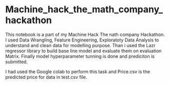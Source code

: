 # Machine_hack_the_math_company_hackathon

This notebook is a part of my Machine Hack The nath company Hackathon. I used Data Wrangling, Feature Engineering, Exploratoty Data Analysis to understand and clean data for modelling purpose. Than i used the Lazr regressor library to build base line model and evaluate them on evaluation Matrix. Finally model hyperparameter tunning is done and prediciton is submitted.


I had used the Google colab to perform this task and Price.csv is the predicted price for data in test.csv file.
